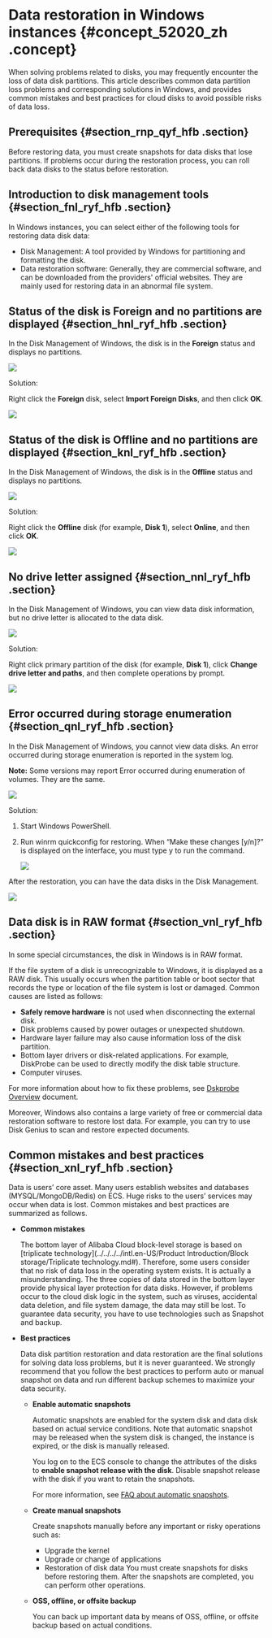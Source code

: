 # Data restoration in Windows instances {#concept_52020_zh .concept}

When solving problems related to disks, you may frequently encounter the loss of data disk partitions. This article describes common data partition loss problems and corresponding solutions in Windows, and provides common mistakes and best practices for cloud disks to avoid possible risks of data loss.

## Prerequisites {#section_rnp_qyf_hfb .section}

Before restoring data, you must create snapshots for data disks that lose partitions. If problems occur during the restoration process, you can roll back data disks to the status before restoration.

## Introduction to disk management tools {#section_fnl_ryf_hfb .section}

In Windows instances, you can select either of the following tools for restoring data disk data:

-   Disk Management: A tool provided by Windows for partitioning and formatting the disk.
-   Data restoration software: Generally, they are commercial software, and can be downloaded from the providers' official websites. They are mainly used for restoring data in an abnormal file system.

## Status of the disk is Foreign and no partitions are displayed {#section_hnl_ryf_hfb .section}

In the Disk Management of Windows, the disk is in the **Foreign** status and displays no partitions.

![](images/13067_en-US_source.png)

Solution:

Right click the **Foreign** disk, select **Import Foreign Disks**, and then click **OK**.

![](images/13068_en-US_source.png)

## Status of the disk is Offline and no partitions are displayed {#section_knl_ryf_hfb .section}

In the Disk Management of Windows, the disk is in the **Offline** status and displays no partitions.

![](images/13069_en-US_source.png)

Solution:

Right click the **Offline** disk \(for example, **Disk 1**\), select **Online**, and then click **OK**.

![](images/13070_en-US_source.png)

## No drive letter assigned {#section_nnl_ryf_hfb .section}

In the Disk Management of Windows, you can view data disk information, but no drive letter is allocated to the data disk.

![](images/13071_en-US_source.png)

Solution:

Right click primary partition of the disk \(for example, **Disk 1**\), click **Change drive letter and paths**, and then complete operations by prompt.

![](images/13072_en-US_source.png)

## Error occurred during storage enumeration {#section_qnl_ryf_hfb .section}

In the Disk Management of Windows, you cannot view data disks. An error occurred during storage enumeration is reported in the system log.

**Note:** Some versions may report Error occurred during enumeration of volumes. They are the same.

![](images/13073_en-US_source.png)

Solution:

1.  Start Windows PowerShell.
2.  Run winrm quickconfig for restoring. When “Make these changes \[y/n\]?” is displayed on the interface, you must type y to run the command.

    ![](images/13074_en-US_source.png)


After the restoration, you can have the data disks in the Disk Management.

![](images/13075_en-US_source.png)

## Data disk is in RAW format {#section_vnl_ryf_hfb .section}

In some special circumstances, the disk in Windows is in RAW format.

If the file system of a disk is unrecognizable to Windows, it is displayed as a RAW disk. This usually occurs when the partition table or boot sector that records the type or location of the file system is lost or damaged. Common causes are listed as follows:

-   **Safely remove hardware** is not used when disconnecting the external disk.
-   Disk problems caused by power outages or unexpected shutdown.
-   Hardware layer failure may also cause information loss of the disk partition.
-   Bottom layer drivers or disk-related applications. For example, DiskProbe can be used to directly modify the disk table structure.
-   Computer viruses.

For more information about how to fix these problems, see [Dskprobe Overview](https://technet.microsoft.com/en-us/library/cc736327(v=ws.10).aspx) document.

Moreover, Windows also contains a large variety of free or commercial data restoration software to restore lost data. For example, you can try to use Disk Genius to scan and restore expected documents.

## Common mistakes and best practices {#section_xnl_ryf_hfb .section}

Data is users’ core asset. Many users establish websites and databases \(MYSQL/MongoDB/Redis\) on ECS. Huge risks to the users’ services may occur when data is lost. Common mistakes and best practices are summarized as follows.

-   **Common mistakes**

    The bottom layer of Alibaba Cloud block-level storage is based on [triplicate technology](../../../../intl.en-US/Product Introduction/Block storage/Triplicate technology.md#). Therefore, some users consider that no risk of data loss in the operating system exists. It is actually a misunderstanding. The three copies of data stored in the bottom layer provide physical layer protection for data disks. However, if problems occur to the cloud disk logic in the system, such as viruses, accidental data deletion, and file system damage, the data may still be lost. To guarantee data security, you have to use technologies such as Snapshot and backup.

-   **Best practices**

    Data disk partition restoration and data restoration are the final solutions for solving data loss problems, but it is never guaranteed. We strongly recommend that you follow the best practices to perform auto or manual snapshot on data and run different backup schemes to maximize your data security.

    -   **Enable automatic snapshots**

        Automatic snapshots are enabled for the system disk and data disk based on actual service conditions. Note that automatic snapshot may be released when the system disk is changed, the instance is expired, or the disk is manually released.

        You log on to the ECS console to change the attributes of the disks to **enable snapshot release with the disk**. Disable snapshot release with the disk if you want to retain the snapshots.

        For more information, see [FAQ about automatic snapshots](https://www.alibabacloud.com/help/zh/faq-detail/40552.htm).

    -   **Create manual snapshots**

        Create snapshots manually before any important or risky operations such as:

        -   Upgrade the kernel
        -   Upgrade or change of applications
        -   Restoration of disk data
        You must create snapshots for disks before restoring them. After the snapshots are completed, you can perform other operations.

    -   **OSS, offline, or offsite backup**

        You can back up important data by means of OSS, offline, or offsite backup based on actual conditions.


